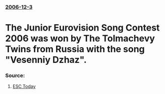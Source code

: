 ### [2006-12-3](/news/2006/12/3/index.md)

#  The Junior Eurovision Song Contest 2006 was won by The Tolmachevy Twins from Russia with the song "Vesenniy Dzhaz". 




### Source:

1. [ESC Today](http://esctoday.com/news/read/6896)
